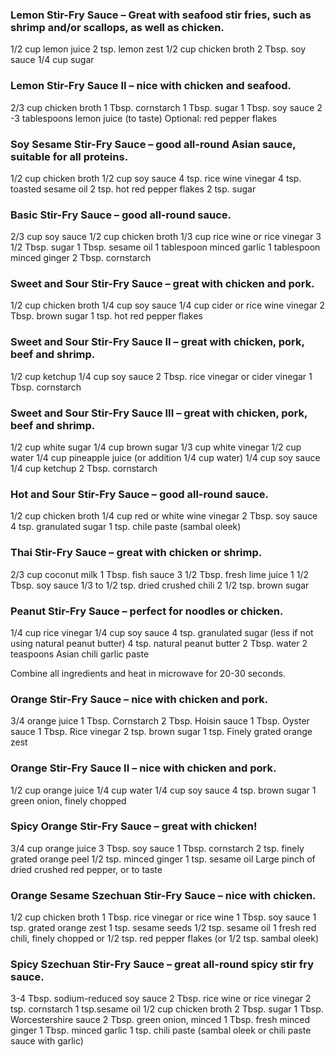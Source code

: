 ### Lemon Stir-Fry Sauce – Great with seafood stir fries, such as shrimp and/or scallops, as well as chicken.

1/2 cup lemon juice
2 tsp. lemon zest
1/2 cup chicken broth
2 Tbsp. soy sauce
1/4 cup sugar

### Lemon Stir-Fry Sauce II – nice with chicken and seafood.

2/3 cup chicken broth
1 Tbsp. cornstarch
1 Tbsp. sugar
1 Tbsp. soy sauce
2 -3 tablespoons lemon juice (to taste)
Optional: red pepper flakes

### Soy Sesame Stir-Fry Sauce – good all-round Asian sauce, suitable for all proteins.

1/2 cup chicken broth
1/2 cup soy sauce
4 tsp. rice wine vinegar
4 tsp. toasted sesame oil
2 tsp. hot red pepper flakes
2 tsp. sugar

### Basic Stir-Fry Sauce – good all-round sauce.

2/3 cup soy sauce
1/2 cup chicken broth
1/3 cup rice wine or rice vinegar
3 1/2 Tbsp. sugar
1 Tbsp. sesame oil
1 tablespoon minced garlic
1 tablespoon minced ginger
2 Tbsp. cornstarch

### Sweet and Sour Stir-Fry Sauce – great with chicken and pork.

1/2 cup chicken broth
1/4 cup soy sauce
1/4 cup cider or rice wine vinegar
2 Tbsp. brown sugar
1 tsp. hot red pepper flakes

### Sweet and Sour Stir-Fry Sauce II – great with chicken, pork, beef and shrimp.

1/2 cup ketchup
1/4 cup soy sauce
2 Tbsp. rice vinegar or cider vinegar
1 Tbsp. cornstarch

### Sweet and Sour Stir-Fry Sauce III – great with chicken, pork, beef and shrimp.

1/2 cup white sugar
1/4 cup brown sugar
1/3 cup white vinegar
1/2 cup water
1/4 cup pineapple juice (or addition 1/4 cup water)
1/4 cup soy sauce
1/4 cup ketchup
2 Tbsp. cornstarch

### Hot and Sour Stir-Fry Sauce – good all-round sauce.

1/2 cup chicken broth
1/4 cup red or white wine vinegar
2 Tbsp. soy sauce
4 tsp. granulated sugar
1 tsp. chile paste (sambal oleek)

### Thai Stir-Fry Sauce – great with chicken or shrimp.

2/3 cup coconut milk
1 Tbsp. fish sauce
3 1/2 Tbsp. fresh lime juice
1 1/2 Tbsp. soy sauce
1/3 to 1/2 tsp. dried crushed chili
2 1/2 tsp. brown sugar

### Peanut Stir-Fry Sauce – perfect for noodles or chicken.

1/4 cup rice vinegar
1/4 cup soy sauce
4 tsp. granulated sugar (less if not using natural peanut butter)
4 tsp. natural peanut butter
2 Tbsp. water
2 teaspoons Asian chili garlic paste

Combine all ingredients and heat in microwave for 20-30 seconds.

### Orange Stir-Fry Sauce – nice with chicken and pork.

3/4 orange juice
1 Tbsp. Cornstarch
2 Tbsp. Hoisin sauce
1 Tbsp. Oyster sauce
1 Tbsp. Rice vinegar
2 tsp. brown sugar
1 tsp. Finely grated orange zest

### Orange Stir-Fry Sauce II – nice with chicken and pork.

1/2 cup orange juice
1/4 cup water
1/4 cup soy sauce
4 tsp. brown sugar
1 green onion, finely chopped

### Spicy Orange Stir-Fry Sauce – great with chicken!

3/4 cup orange juice
3 Tbsp. soy sauce
1 Tbsp. cornstarch
2 tsp. finely grated orange peel
1/2 tsp. minced ginger
1 tsp. sesame oil
Large pinch of dried crushed red pepper, or to taste

### Orange Sesame Szechuan Stir-Fry Sauce – nice with chicken.

1/2 cup chicken broth
1 Tbsp. rice vinegar or rice wine
1 Tbsp. soy sauce
1 tsp. grated orange zest
1 tsp. sesame seeds
1/2 tsp. sesame oil
1 fresh red chili, finely chopped or 1/2 tsp. red pepper flakes (or 1/2 tsp. sambal oleek)

### Spicy Szechuan Stir-Fry Sauce – great all-round spicy stir fry sauce.

3-4 Tbsp. sodium-reduced soy sauce
2 Tbsp. rice wine or rice vinegar
2 tsp. cornstarch
1 tsp.sesame oil
1/2 cup chicken broth
2 Tbsp. sugar
1 Tbsp. Worcestershire sauce
2 Tbsp. green onion, minced
1 Tbsp. fresh minced ginger
1 Tbsp. minced garlic
1 tsp. chili paste (sambal oleek or chili paste sauce with garlic)
